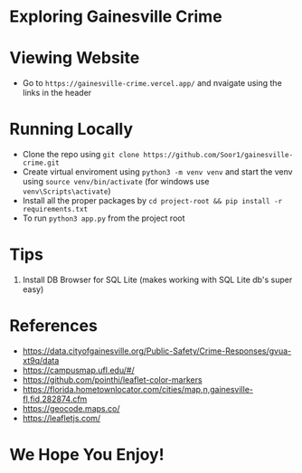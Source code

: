 # Exploring Gainesville Crime

# Viewing Website
- Go to `https://gainesville-crime.vercel.app/` and nvaigate using the links in the header

# Running Locally
- Clone the repo using `git clone https://github.com/Soor1/gainesville-crime.git`
- Create virtual enviroment using `python3 -m venv venv` and start the venv using `source venv/bin/activate` (for windows use `venv\Scripts\activate`)
- Install all the proper packages by `cd project-root && pip install -r requirements.txt`
- To run `python3 app.py` from the project root

# Tips
1. Install DB Browser for SQL Lite (makes working with SQL Lite db's super easy)

# References
- https://data.cityofgainesville.org/Public-Safety/Crime-Responses/gvua-xt9q/data
- https://campusmap.ufl.edu/#/
- https://github.com/pointhi/leaflet-color-markers
- https://florida.hometownlocator.com/cities/map,n,gainesville-fl,fid,282874.cfm
- https://geocode.maps.co/
- https://leafletjs.com/

# We Hope You Enjoy!
